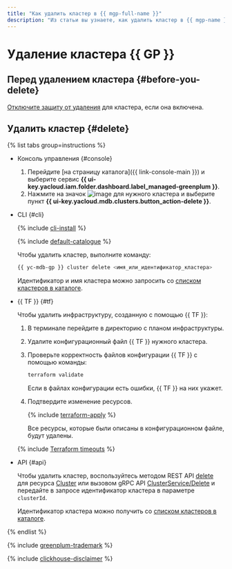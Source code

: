 ```yaml
---
title: "Как удалить кластер в {{ mgp-full-name }}"
description: "Из статьи вы узнаете, как удалить кластер в {{ mgp-name }}."
---
```


# Удаление кластера {{ GP }}

## Перед удалением кластера {#before-you-delete}

[Отключите защиту от удаления](./update.md#change-additional-settings) для кластера, если она включена.

## Удалить кластер {#delete}

{% list tabs group=instructions %}

- Консоль управления {#console}

  1. Перейдите [на страницу каталога]({{ link-console-main }}) и выберите сервис **{{ ui-key.yacloud.iam.folder.dashboard.label_managed-greenplum }}**.
  1. Нажмите на значок ![image](../../_assets/console-icons/ellipsis.svg) для нужного кластера и выберите пункт **{{ ui-key.yacloud.mdb.clusters.button_action-delete }}**.

- CLI {#cli}

    {% include [cli-install](../../_includes/cli-install.md) %}

    {% include [default-catalogue](../../_includes/default-catalogue.md) %}

    Чтобы удалить кластер, выполните команду:

    ```bash
    {{ yc-mdb-gp }} cluster delete <имя_или_идентификатор_кластера>
    ```

    Идентификатор и имя кластера можно запросить со [списком кластеров в каталоге](cluster-list.md#list-clusters).

- {{ TF }} {#tf}

  Чтобы удалить инфраструктуру, созданную с помощью {{ TF }}:

    1. В терминале перейдите в директорию с планом инфраструктуры.
    1. Удалите конфигурационный файл {{ TF }} нужного кластера.
    1. Проверьте корректность файлов конфигурации {{ TF }} с помощью команды:

        ```bash
        terraform validate
        ```

       Если в файлах конфигурации есть ошибки, {{ TF }} на них укажет.

    1. Подтвердите изменение ресурсов.

       {% include [terraform-apply](../../_includes/mdb/terraform/apply.md) %}

       Все ресурсы, которые были описаны в конфигурационном файле, будут удалены.

  {% include [Terraform timeouts](../../_includes/mdb/mch/terraform/timeouts.md) %}

- API {#api}

  Чтобы удалить кластер, воспользуйтесь методом REST API [delete](../api-ref/Cluster/delete.md) для ресурса [Cluster](../api-ref/Cluster/index.md) или вызовом gRPC API [ClusterService/Delete](../api-ref/grpc/cluster_service.md#Delete) и передайте в запросе идентификатор кластера в параметре `clusterId`.

  Идентификатор кластера можно получить со [списком кластеров в каталоге](cluster-list.md#list-clusters).

{% endlist %}

{% include [greenplum-trademark](../../_includes/mdb/mgp/trademark.md) %}

{% include [clickhouse-disclaimer](../../_includes/clickhouse-disclaimer.md) %}
